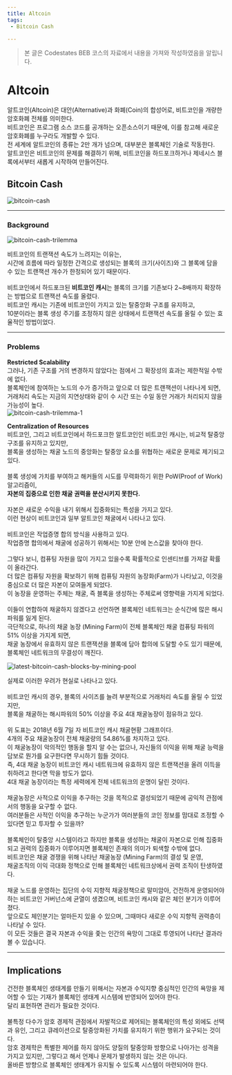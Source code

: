 ```yaml
---
title: Altcoin
tags: 
 - Bitcoin Cash

---
```


> 본 글은 Codestates BEB 코스의 자료에서 내용을 가져와 작성하였음을 알립니다. 

# Altcoin
알트코인(Altcoin)은 대안(Alternative)과 화폐(Coin)의 합성어로, 비트코인을 개량한 암호화폐 전체를 의미한다.  
비트코인은 프로그램 소스 코드를 공개하는 오픈소스이기 때문에, 이를 참고해 새로운 암호화폐를 누구라도 개발할 수 있다.  
전 세계에 알트코인의 종류는 2만 개가 넘으며, 대부분은 블록체인 기술로 작동한다.  
알트코인은 비트코인의 문제를 해결하기 위해, 비트코인을 하드포크하거나 제네시스 블록에서부터 새롭게 시작하여 만들어진다.  

## Bitcoin Cash
![bitcoin-cash](../../assets/img/bitcoin-cash.png)  

---

### Background
![bitcoin-cash-trilemma](../../assets/img/bitcoin-cash-trilemma.png)  

비트코인의 트랜잭션 속도가 느려지는 이유는,  
시간에 흐름에 따라 일정한 간격으로 생성되는 블록의 크기(사이즈)와 그 블록에 담을 수 있는 트랜잭션 개수가 한정되어 있기 때문이다.  
<br>
비트코인에서 하드포크된 **비트코인 캐시**는 블록의 크기를 기존보다 2~8배까지 확장하는 방법으로 트랜잭션 속도를 올렸다.  
비트코인 캐시는 기존에 비트코인이 가지고 있는 탈중앙화 구조를 유지하고,  
10분이라는 블록 생성 주기를 조정하지 않은 상태에서 트랜잭션 속도를 올릴 수 있는 효율적인 방법이었다.

---

### Problems
**Restricted Scalability**  
그러나, 기존 구조를 거의 변경하지 않았다는 점에서 그 확장성의 효과는 제한적일 수밖에 없다.  
블록체인에 참여하는 노드의 수가 증가하고 앞으로 더 많은 트랜잭션이 나타나게 되면,  
거래처리 속도는 지금의 지연상태와 같이 수 시간 또는 수일 동안 거래가 처리되지 않을 가능성이 높다.  
![bitcoin-cash-trilemma-1](../../assets/img/bitcoin-cash-trilemma-1.png)  

**Centralization of Resources**  
비트코인, 그리고 비트코인에서 하드포크한 알트코인인 비트코인 캐시는, 비교적 탈중앙 구조를 유지하고 있지만,  
블록을 생성하는 채굴 노드의 중앙화는 탈중앙 요소를 위협하는 새로운 문제로 제기되고 있다.  
<br>
블록 생성에 가치를 부여하고 해커들의 시도를 무력화하기 위한 PoW(Proof of Work) 알고리즘이,  
**자본의 집중으로 인한 채굴 권력을 분산시키지 못한다.**  
<br>
자본은 새로운 수익을 내기 위해서 집중화되는 특성을 가지고 있다.  
이런 현상이 비트코인과 일부 알트코인 채굴에서 나타나고 있다.  
<br>
비트코인은 작업증명 합의 방식을 사용하고 있다.  
작업증명 합의에서 채굴에 성공하기 위해서는 10분 안에 논스값을 찾아야 한다.  
<br>
그렇다 보니, 컴퓨팅 자원을 많이 가지고 있을수록 확률적으로 인센티브를 가져갈 확률이 올라간다.  
더 많은 컴퓨팅 자원을 확보하기 위해 컴퓨팅 자원의 농장화(Farm)가 나타났고, 이것을 중심으로 더 많은 자본이 모여들게 되었다.  
이 농장을 운영하는 주체는 채굴, 즉 블록을 생성하는 주체로써 영향력을 가지게 되었다.  
<br>
이들이 연합하여 채굴하지 않겠다고 선언하면 블록체인 네트워크는 순식간에 많은 해시파워를 잃게 된다.  
극단적으로, 하나의 채굴 농장 (Mining Farm)이 전체 블록체인 채굴 컴퓨팅 파워의 51% 이상을 가지게 되면,  
채굴 농장에서 유효하지 않은 트랜잭션을 블록에 담아 합의에 도달할 수도 있기 때문에,  
블록체인 네트워크의 무결성이 깨진다.  

![latest-bitcoin-cash-blocks-by-mining-pool](../../assets/img/latest-bitcoin-cash-blocks-by-mining-pool.png)  

실제로 이러한 우려가 현실로 나타나고 있다.  
<br>
비트코인 캐시의 경우, 블록의 사이즈를 늘려 부분적으로 거래처리 속도를 올릴 수 있었지만,  
블록을 채굴하는 해시파워의 50% 이상을 주요 4대 채굴농장이 점유하고 있다.  
<br>
위 도표는 2018년 6월 7일 자 비트코인 캐시 채굴현황 그래프이다.  
4개의 주요 채굴농장이 전체 채굴량의 54.86%를 차지하고 있다.  
이 채굴농장이 악의적인 행동을 할지 알 수는 없으나, 자신들의 이익을 위해 채굴 능력을 담보로 뭔가를 요구한다면 무시하기 힘들 것이다.  
즉, 4대 채굴 농장이 비트코인 캐시 네트워크에 유효하지 않은 트랜잭션을 올려 이득을 취하려고 한다면 막을 방도가 없다.  
4대 채굴 농장이라는 특정 세력에게 전체 네트워크의 운명이 달린 것이다.  
<br>
채굴농장은 사적으로 이익을 추구하는 것을 목적으로 결성되었기 때문에 공익적 관점에서의 행동을 요구할 수 없다.  
여러분들은 사적인 이익을 추구하는 누군가가 여러분들의 코인 정보를 맘대로 조정할 수 있다면 믿고 투자할 수 있을까?  
<br>
블록체인이 탈중앙 시스템이라고 하지만 블록을 생성하는 채굴이 자본으로 인해 집중화되고 권력의 집중화가 이루어지면 블록체인 존재의 의미가 퇴색할 수밖에 없다.  
비트코인은 채굴 경쟁을 위해 나타난 채굴농장 (Mining Farm)의 결성 및 운영,  
채굴조직의 이익 극대화 정책으로 인해 블록체인 네트워크상에서 권력 조직이 탄생하였다.  
<br>
채굴 노드를 운영하는 집단의 수익 지향적 채굴정책으로 말미암아, 건전하게 운영되어야 하는 비트코인 거버넌스에 균열이 생겼으며, 비트코인 캐시와 같은 체인 분기가 이루어졌다.  
앞으로도 체인분기는 얼마든지 있을 수 있으며, 그때마다 새로운 수익 지향적 권력층이 나타날 수 있다.  
이 모든 것들은 결국 자본과 수익을 좇는 인간의 욕망이 그대로 투영되어 나타난 결과라 볼 수 있습니다.

---

## Implications
건전한 블록체인 생태계를 만들기 위해서는 자본과 수익지향 중심적인 인간의 욕망을 제어할 수 있는 기재가 블록체인 생태계 시스템에 반영되어 있어야 한다.  
달리 표현하면 관리가 필요한 것이다.  
<br>
불특정 다수가 암호 경제적 관점에서 자발적으로 제어되는 블록체인의 특성 외에도 선택과 유인, 그리고 큐레이션으로 탈중앙화된 가치를 유지하기 위한 행위가 요구되는 것이다.  
암호 경제학은 특별한 제어를 하지 않아도 양질의 탈중앙화 방향으로 나아가는 성격을 가지고 있지만, 그렇다고 해서 언제나 문제가 발생하지 않는 것은 아니다.  
올바른 방향으로 블록체인 생태계가 유지될 수 있도록 시스템이 마련되어야 한다.